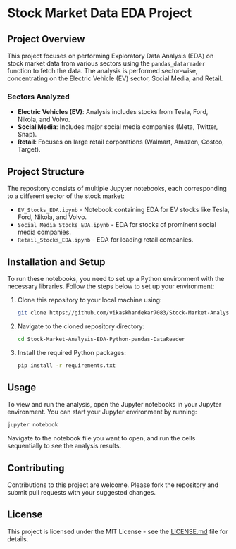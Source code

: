 
# Stock Market Data EDA Project

## Project Overview

This project focuses on performing Exploratory Data Analysis (EDA) on stock market data from various sectors using the `pandas_datareader` function to fetch the data. The analysis is performed sector-wise, concentrating on the Electric Vehicle (EV) sector, Social Media, and Retail.

### Sectors Analyzed

- **Electric Vehicles (EV)**: Analysis includes stocks from Tesla, Ford, Nikola, and Volvo.
- **Social Media**: Includes major social media companies (Meta, Twitter, Snap).
- **Retail**: Focuses on large retail corporations (Walmart, Amazon, Costco, Target).

## Project Structure

The repository consists of multiple Jupyter notebooks, each corresponding to a different sector of the stock market:

- `EV_Stocks_EDA.ipynb` - Notebook containing EDA for EV stocks like Tesla, Ford, Nikola, and Volvo.
- `Social_Media_Stocks_EDA.ipynb` - EDA for stocks of prominent social media companies.
- `Retail_Stocks_EDA.ipynb` - EDA for leading retail companies.

## Installation and Setup

To run these notebooks, you need to set up a Python environment with the necessary libraries. Follow the steps below to set up your environment:

1. Clone this repository to your local machine using:
   ```bash
   git clone https://github.com/vikaskhandekar7083/Stock-Market-Analysis-EDA/tree/master/Stock-Market-Analysis-EDA
   ```

2. Navigate to the cloned repository directory:
   ```bash
   cd Stock-Market-Analysis-EDA-Python-pandas-DataReader
   ```
3. Install the required Python packages:
   ```bash
   pip install -r requirements.txt
   ```

## Usage

To view and run the analysis, open the Jupyter notebooks in your Jupyter environment. You can start your Jupyter environment by running:

```bash
jupyter notebook
```

Navigate to the notebook file you want to open, and run the cells sequentially to see the analysis results.

## Contributing

Contributions to this project are welcome. Please fork the repository and submit pull requests with your suggested changes.

## License

This project is licensed under the MIT License - see the [LICENSE.md](LICENSE) file for details.
